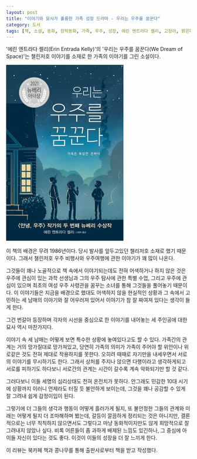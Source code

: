 ```yaml
---
layout: post
title: "이야기와 묘사가 훌륭한 가족 성장 드라마 - 우리는 우주를 꿈꾼다"
category: 도서
tags: [책, 소설, 동화, 창작동화, 가족, 우주, 성장, 에린 엔트라다 켈리, 고정아, 밝은미래, 북카페 책과 콩나무, 서평]
---
```


'에린 엔트라다 켈리(Erin Entrada Kelly)'의
'우리는 우주를 꿈꾼다(We Dream of Space)'는
챌린저호 이야기를 소재로 한 가족의 이야기를 그린 소설이다.

![표지](/images/book/we-dream-of-space-book-h480.jpg)

이 책의 배경은 무려 1986년이다.
당시 발사를 앞두고있던 챌리저호 소재로 했기 때문이다.
그래서 챌린저호 우주 비행사와 우주여행에 관한 이야기가 꽤 많이 나온다.

그것들이 꽤나 노골적으로 책 속에서 이야기되는데도 전혀 어색하거나 하지 않은 것은
우주에 관심이 있는 과학 선생님과 그의 우주 탐사에 관한 특별 수업,
그리고 우주에 관심이 있으며 최초의 여성 우주 사령관을 꿈꾸는 소녀를 통해 그것들을 풀어놓기 때문이다.
이 이야기들은 지금을 배경으로 했대도 어색하지 않을 현실적인 상황과
그 속에서 고민하는 세 남매의 이야기와 잘 어우러져 있어서
이야기가 참 잘 짜여져 있다는 생각이 들게 한다.

그건 번갈아 등장하며 각자의 시선을 중심으로 한 이야기를 내어놓는 세 주인공에 대한 묘사 역시 마찬가지다.

이야기 속 세 남매는 어떻게 보면 특수한 상황에 놓여있다고도 할 수 있다.
가족간의 관계는 거의 망가질대로 망가져있고,
당연히 가족의 의미가 가족이 주어야 할 위안이나 위로같은 것도 전혀 제대로 작용하지를 못한다.
오히려 때때로 자기만을 내세우면서 서로의 이야기를 무시하기도 한다.
그래서 상처를 주지나 않으면 다행이라고 생각하게되고 서로를 피하기도 하다보니
서로간의 관계는 시간이 갈수록 계속 악화되기만 할 것 같다.

그러다보니 이들 세명의 심리상태도 전혀 온전치가 못하다.
안그래도 민감한 10대 시기에 상황까지 이러니 언제라도 터질 듯 불안하게 보이는데,
그것을 꽤나 공감할 수 있게 잘 그려내 쉽게 감정이입이 된다.

그렇기에 더 그들의 생각과 행동이 어떻게 흘러가게 될지,
또 불안정한 그들의 관계와 미래는 어떻게 될지 더 조마해하며 봤는데,
갈등이 깔끔하게 정리되는 것은 아니지만,
결론적으로는 너무 칙칙하지 않으면서도 그렇다고 마냥 동화적이지만도 않게 희망적으로 잘 그려내지 않았나 싶다.
비록 어른들이 좀 과하게 배제된 느낌도 있긴하나, 그 중심에 아이들 자신이 있다는 것도 좋다.
이것이 이들의 성장을 더 잘 느끼게 한다.



<div class="im im-info">
이 리뷰는 북카페 책과 콩나무를 통해 출판사로부터 책을 받고 작성했다.
</div>
